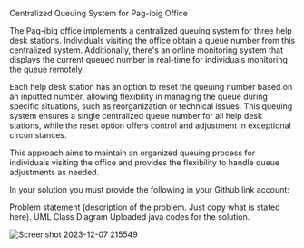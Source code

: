 Centralized Queuing System for Pag-ibig Office

The Pag-ibig office implements a centralized queuing system for three help desk stations. Individuals visiting the office obtain a queue number from this centralized system. Additionally, there's an online monitoring system that displays the current queued number in real-time for individuals monitoring the queue remotely.

Each help desk station has an option to reset the queuing number based on an inputted number, allowing flexibility in managing the queue during specific situations, such as reorganization or technical issues. This queuing system ensures a single centralized queue number for all help desk stations, while the reset option offers control and adjustment in exceptional circumstances.

This approach aims to maintain an organized queuing process for individuals visiting the office and provides the flexibility to handle queue adjustments as needed.

In your solution you must provide the following in your Github link account:

  Problem statement (description of the problem. Just copy what is stated here).
  UML Class Diagram
  Uploaded java codes for the solution.


![Screenshot 2023-12-07 215549](https://github.com/BritneyBeligan/singletonPattern/assets/142373706/0ca3aa7d-ced8-4fc3-9207-26c636cff06a)
